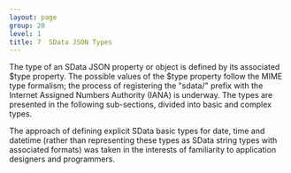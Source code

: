 ```yaml
---
layout: page
group: 20
level: 1
title: 7  SData JSON Types
---
```


The type of an SData JSON property or object is defined by its associated $type property.  The possible 
values of the $type property follow the MIME type formalism; the process of registering the "sdata/"
prefix with the Internet Assigned Numbers Authority (IANA) is underway.  The types are presented in the 
following sub-sections, divided into basic and complex types.

The approach of defining explicit SData basic types for date, time and datetime (rather than 
representing these types as SData string types with associated formats) was taken in the interests of 
familiarity to application designers and programmers.